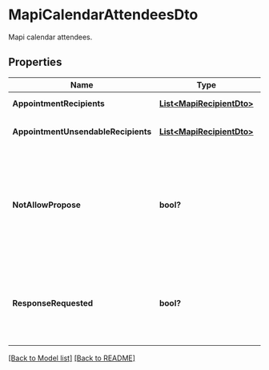 # MapiCalendarAttendeesDto
Mapi calendar attendees.             

## Properties
Name | Type | Description | Notes
------------ | ------------- | ------------- | -------------
**AppointmentRecipients** | [**List&lt;MapiRecipientDto&gt;**](MapiRecipientDto.md) | List of attendees.              | [optional] 
**AppointmentUnsendableRecipients** | [**List&lt;MapiRecipientDto&gt;**](MapiRecipientDto.md) | List of unsendable attendees.              | [optional] 
**NotAllowPropose** | **bool?** | Value indicating whether attendees are not allowed to propose a new date and/or time for the meeting.              | 
**ResponseRequested** | **bool?** | Value indicating whether a response is requested to a Message object.              | 


[[Back to Model list]](Models.md) [[Back to README]](README.md)

